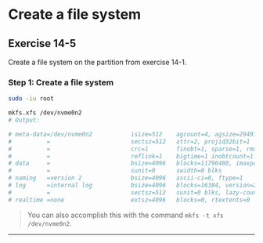 # Create a file system
## Exercise 14-5

Create a file system on the partition from exercise 14-1.

### Step 1: Create a file system


```bash
sudo -iu root 

mkfs.xfs /dev/nvme0n2
# Output: 

# meta-data=/dev/nvme0n2           isize=512    agcount=4, agsize=2949120 blks
#          =                       sectsz=512   attr=2, projid32bit=1
#          =                       crc=1        finobt=1, sparse=1, rmapbt=0
#          =                       reflink=1    bigtime=1 inobtcount=1 nrext64=0
# data     =                       bsize=4096   blocks=11796480, imaxpct=25
#          =                       sunit=0      swidth=0 blks
# naming   =version 2              bsize=4096   ascii-ci=0, ftype=1
# log      =internal log           bsize=4096   blocks=16384, version=2
#          =                       sectsz=512   sunit=0 blks, lazy-count=1
# realtime =none                   extsz=4096   blocks=0, rtextents=0
```

> You can also accomplish this with the command `mkfs -t xfs /dev/nvme0n2`.


---